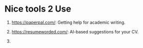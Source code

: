 # Nice tools 2 Use

1. https://paperpal.com/: Getting help for academic writing.
  
2. https://resumeworded.com/: AI-based suggestions for your CV.

3. 
